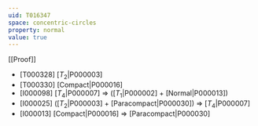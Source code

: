 ```yaml
---
uid: T016347
space: concentric-circles
property: normal
value: true
---
```

[[Proof]]

* [T000328] [$T_2$|P000003]
* [T000330] [Compact|P000016]
* [I000098] [$T_4$|P000007] => ([$T_1$|P000002] + [Normal|P000013])
* [I000025] ([$T_2$|P000003] + [Paracompact|P000030]) => [$T_4$|P000007]
* [I000013] [Compact|P000016] => [Paracompact|P000030]


